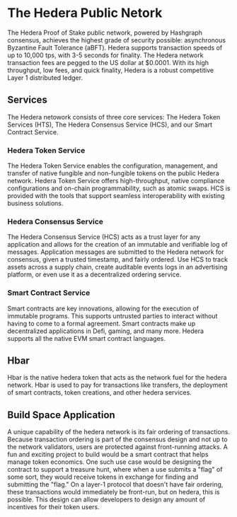 # The Hedera Public Netork

The Hedera Proof of Stake public network, powered by Hashgraph consensus, achieves the highest grade of security possible: asynchronous Byzantine Fault Tolerance (aBFT). Hedera supports transaction speeds of up to 10,000 tps, with 3-5 seconds for finality. The Hedera network transaction fees are pegged to the US dollar at $0.0001. With its high throughput, low fees, and quick finality, Hedera is a robust competitive Layer 1 distributed ledger.
## Services
The Hedera netowork consists of three core services: The Hedera Token Services (HTS), The Hedera Consensus Service (HCS), and our Smart Contract Service.

### Hedera Token Service

The Hedera Token Service enables the configuration, management, and transfer of native fungible and non-fungible tokens on the public Hedera network. Hedera Token Service offers high-throughput, native compliance configurations and on-chain programmability, such as atomic swaps. HCS is provided with the tools that support seamless interoperability with existing business solutions.

### Hedera Consensus Service

The Hedera Consensus Service (HCS) acts as a trust layer for any application and allows for the creation of an immutable and verifiable log of messages. Application messages are submitted to the Hedera network for consensus, given a trusted timestamp, and fairly ordered. Use HCS to track assets across a supply chain, create auditable events logs in an advertising platform, or even use it as a decentralized ordering service.

### Smart Contract Service

Smart contracts are key innovations, allowing for the execution of immutable programs. This supports untrusted parties to interact without having to come to a formal agreement. Smart contracts make up decentralized applications in Defi, gaming, and many more. Hedera supports all the native EVM smart contract languages. 

## Hbar

Hbar is the native hedera token that acts as the network fuel for the hedera network. Hbar is used to pay for transactions like transfers, the deployment of smart contracts, token creations, and other hedera services.

## Build Space Application

A unique capability of the hedera network is its fair ordering of transactions. Because transaction ordering is part of the consensus design and not up to the network validators, users are protected against front-running attacks. A fun and exciting project to build would be a smart contract that helps manage token economics. One such use case would be designing the contract to support a treasure hunt, where when a use submits a "flag" of some sort, they would receive tokens in exchange for finding and submitting the "flag." On a layer-1 protocol that doesn't have fair ordering, these transactions would immediately be front-run, but on hedera, this is possible. This design can allow developers to design any amount of incentives for their token users.
